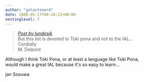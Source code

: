```yaml
---
author: "galactonerd"
date: 2008-05-17T00:24:12+00:00
nestinglevel: 7
---
```

> [_Post by lundesik_](/X7lXcIxk/community-translations.2#post23)  
> But this list is devoted to Toki pona and not to the IAL...  
> Cordially  
> M. Delpont  
> 

Although I think Toki Pona, or at least a language like Toki Pona,  
would make a great IAL because it's so easy to learn...  
  
jan Sosuwa